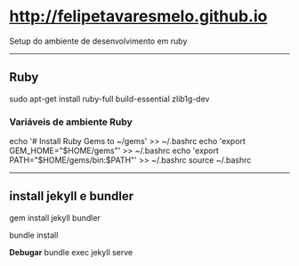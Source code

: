
# http://felipetavaresmelo.github.io

Setup do ambiente de desenvolvimento em ruby

---

## Ruby
sudo apt-get install ruby-full build-essential zlib1g-dev

### Variáveis de ambiente Ruby
echo '# Install Ruby Gems to ~/gems' >> ~/.bashrc
echo 'export GEM_HOME="$HOME/gems"' >> ~/.bashrc
echo 'export PATH="$HOME/gems/bin:$PATH"' >> ~/.bashrc
source ~/.bashrc

---

## install jekyll e bundler
gem install jekyll bundler

bundle install

**Debugar**
bundle exec jekyll serve